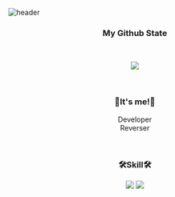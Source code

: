 
![header](https://capsule-render.vercel.app/api?type=Waving&color=Black&height=300&section=header&text=G0r4ni8's%20Git&fontSize=90)


<h3 align="center">My Github State</h3>
<p align="center">
<br/>

  <p align="center"> 
  <img src="https://github-readme-stats.vercel.app/api?username=kigma00&theme=vue&show_icons=true"/></a>
</p>
  
</p>

  

<br/>
<h3 align="center">👋It's me!👋</h3>
<p align="center">
  <a>Developer</a><br/>
  <a>Reverser</a>
</p>
  <br/>

<h3 align="center">🛠️Skill🛠️</h3>
<p align="center">
  <img src="https://img.shields.io/badge/C-A8B9CC?style=for-the-badge&logo=C&logoColor=black">
  <img src="https://img.shields.io/badge/C++-00599C?style=for-the-badge&logo=C++&logoColor=black">
</p>
 <br/>
 
